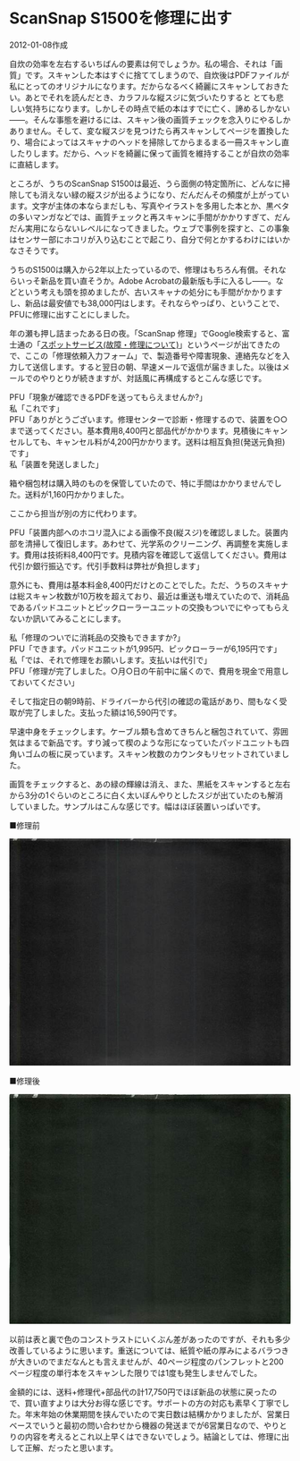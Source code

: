 # ScanSnap S1500を修理に出す

2012-01-08作成

自炊の効率を左右するいちばんの要素は何でしょうか。私の場合、それは「画質」です。スキャンした本はすぐに捨ててしまうので、自炊後はPDFファイルが私にとってのオリジナルになります。だからなるべく綺麗にスキャンしておきたい。あとでそれを読んだとき、カラフルな縦スジに気づいたりすると とても悲しい気持ちになります。しかしその時点で紙の本はすでに亡く、諦めるしかない――。そんな事態を避けるには、スキャン後の画質チェックを念入りにやるしかありません。そして、変な縦スジを見つけたら再スキャンしてページを置換したり、場合によってはスキャナのヘッドを掃除してからまるまる一冊スキャンし直したりします。だから、ヘッドを綺麗に保って画質を維持することが自炊の効率に直結します。

ところが、うちのScanSnap S1500は最近、うら面側の特定箇所に、どんなに掃除しても消えない緑の縦スジが出るようになり、だんだんその頻度が上がっています。文字が主体の本ならまだしも、写真やイラストを多用した本とか、黒ベタの多いマンガなどでは、画質チェックと再スキャンに手間がかかりすぎて、だんだん実用にならないレベルになってきました。ウェブで事例を探すと、この事象はセンサー部にホコリが入り込むことで起こり、自分で何とかするわけにはいかなさそうです。

うちのS1500は購入から2年以上たっているので、修理はもちろん有償。それならいっそ新品を買い直そうか。Adobe Acrobatの最新版も手に入るし――。などという考えも頭を掠めましたが、古いスキャナの処分にも手間がかかりますし、新品は最安値でも38,000円はします。それならやっぱり、ということで、PFUに修理に出すことにしました。

年の瀬も押し詰まったある日の夜。「ScanSnap 修理」でGoogle検索すると、富士通の「[スポットサービス(故障・修理について)](http://scansnap.fujitsu.com/jp/support/service.html)」というページが出てきたので、ここの「修理依頼入力フォーム」で、製造番号や障害現象、連絡先などを入力して送信します。すると翌日の朝、早速メールで返信が届きました。以後はメールでのやりとりが続きますが、対話風に再構成するとこんな感じです。

PFU「現象が確認できるPDFを送ってもらえませんか?」  
私「これです」  
PFU「ありがとうございます。修理センターで診断・修理するので、装置を○○まで送ってください。基本費用8,400円と部品代がかかります。見積後にキャンセルしても、キャンセル料が4,200円かかります。送料は相互負担(発送元負担)です」  
私「装置を発送しました」

箱や梱包材は購入時のものを保管していたので、特に手間はかかりませんでした。送料が1,160円かかりました。

ここから担当が別の方に代わります。

PFU「装置内部へのホコリ混入による画像不良(縦スジ)を確認しました。装置内部を清掃して復旧します。あわせて、光学系のクリーニング、再調整を実施します。費用は技術料8,400円です。見積内容を確認して返信してください。費用は代引か銀行振込です。代引手数料は弊社が負担します」

意外にも、費用は基本料金8,400円だけとのことでした。ただ、うちのスキャナは総スキャン枚数が10万枚を超えており、最近は重送も増えていたので、消耗品であるパッドユニットとピックローラーユニットの交換もついでにやってもらえないか訊いてみることにします。

私「修理のついでに消耗品の交換もできますか?」  
PFU「できます。パッドユニットが1,995円、ピックローラーが6,195円です」  
私「では、それで修理をお願いします。支払いは代引で」  
PFU「修理が完了しました。○月○日の午前中に届くので、費用を現金で用意しておいてください」

そして指定日の朝9時前、ドライバーから代引の確認の電話があり、間もなく受取が完了しました。支払った額は16,590円です。

早速中身をチェックします。ケーブル類も含めてきちんと梱包されていて、雰囲気はまるで新品です。すり減って楔のような形になっていたパッドユニットも四角いゴムの板に戻っています。スキャン枚数のカウンタもリセットされていました。

画質をチェックすると、あの緑の輝線は消え、また、黒紙をスキャンすると左右から3分の1ぐらいのところに白く太いぼんやりとしたスジが出ていたのも解消していました。サンプルはこんな感じです。幅はほぼ装置いっぱいです。

■修理前

![img](img/20120108-001.jpg)

■修理後

![img](img/20120108-002.jpg)

以前は表と裏で色のコンストラストにいくぶん差があったのですが、それも多少改善しているように思います。重送については、紙質や紙の厚みによるバラつきが大きいのでまだなんとも言えませんが、40ページ程度のパンフレットと200ページ程度の単行本をスキャンした限りでは1度も発生しませんでした。

金額的には、送料+修理代+部品代の計17,750円でほぼ新品の状態に戻ったので、買い直すよりは大分お得な感じです。サポートの方の対応も素早く丁寧でした。年末年始の休業期間を挟んでいたので実日数は結構かかりましたが、営業日ベースでいうと最初の問い合わせから機器の発送までが6営業日なので、やりとりの内容を考えるとこれ以上早くはできないでしょう。結論としては、修理に出して正解、だったと思います。
